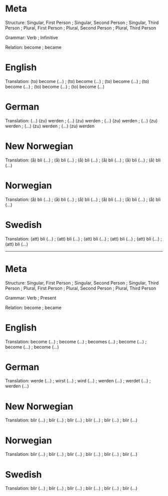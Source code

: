 Meta
====

Structure: Singular, First Person ; Singular, Second Person ; Singular, Third Person ;
           Plural, First Person   ; Plural, Second Person   ; Plural, Third Person

Grammar:   Verb ; Infinitive

Relation:  become ; became



English
=======

Translation: (to) become (…) ; (to) become (…) ; (to) become (…) ;
             (to) become (…) ; (to) become (…) ; (to) become (…)



German
======

Translation: (…) (zu) werden ; (…) (zu) werden ; (…) (zu) werden ;
             (…) (zu) werden ; (…) (zu) werden ; (…) (zu) werden



New Norwegian
=============

Translation: (å) bli (…) ; (å) bli (…) ; (å) bli (…) ;
             (å) bli (…) ; (å) bli (…) ; (å) bli (…)



Norwegian
=========

Translation: (å) bli (…) ; (å) bli (…) ; (å) bli (…) ;
             (å) bli (…) ; (å) bli (…) ; (å) bli (…)



Swedish
=======

Translation: (att) bli (…) ; (att) bli (…) ; (att) bli (…) ;
             (att) bli (…) ; (att) bli (…) ; (att) bli (…)



--------------------------------------------------------------------------------

Meta
====

Structure: Singular, First Person ; Singular, Second Person ; Singular, Third Person ;
           Plural, First Person   ; Plural, Second Person   ; Plural, Third Person

Grammar:   Verb ; Present

Relation:  become ; became



English
=======

Translation: become (…) ; become (…) ; becomes (…) ;
             become (…) ; become (…) ; become (…)



German
======

Translation: werde (…)  ; wirst (…)  ; wird (…)   ;
             werden (…) ; werdet (…) ; werden (…)



New Norwegian
=============

Translation: blir (…) ; blir (…) ; blir (…) ;
             blir (…) ; blir (…) ; blir (…)



Norwegian
=========

Translation: blir (…) ; blir (…) ; blir (…) ;
             blir (…) ; blir (…) ; blir (…)



Swedish
=======

Translation: blir (…) ; blir (…) ; blir (…) ;
             blir (…) ; blir (…) ; blir (…)
